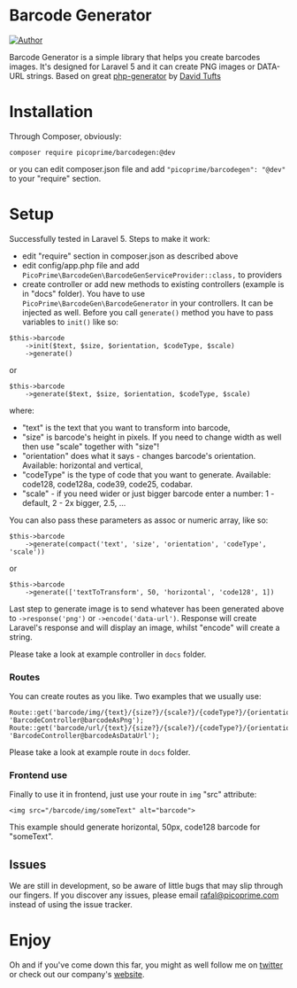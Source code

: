 # Barcode Generator

[![Author](https://secure.gravatar.com/avatar/074618e37f640d13d402830f61092d09?d=identicon&s=50)](https://twitter.com/raffwpp)

Barcode Generator is a simple library that helps you create barcodes images.
It's designed for Laravel 5 and it can create PNG images or DATA-URL strings.
Based on great [php-generator](https://github.com/davidscotttufts/php-barcode) by [David Tufts](https://github.com/davidscotttufts)

# Installation

Through Composer, obviously:

```
composer require picoprime/barcodegen:@dev
```

or you can edit composer.json file and add `"picoprime/barcodegen": "@dev"` to your "require" section.

# Setup

Successfully tested in Laravel 5. Steps to make it work:

* edit "require" section in composer.json as described above
* edit config/app.php file and add `PicoPrime\BarcodeGen\BarcodeGenServiceProvider::class,` to providers
* create controller or add new methods to existing controllers (example is in "docs" folder).
You have to use `PicoPrime\BarcodeGen\BarcodeGenerator` in your controllers. It can be injected as well.
Before you call `generate()` method you have to pass variables to `init()` like so:

```
$this->barcode
    ->init($text, $size, $orientation, $codeType, $scale)
    ->generate()
```

or

```
$this->barcode
    ->generate($text, $size, $orientation, $codeType, $scale)
```

where:

* "text" is the text that you want to transform into barcode,
* "size" is barcode's height in pixels. If you need to change width as well then use "scale" together with "size"!
* "orientation" does what it says - changes barcode's orientation. Available: horizontal and vertical,
* "codeType" is the type of code that you want to generate. Available: code128, code128a, code39, code25, codabar.
* "scale" - if you need wider or just bigger barcode enter a number: 1 - default, 2 - 2x bigger, 2.5, ...

You can also pass these parameters as assoc or numeric array, like so:

```
$this->barcode
    ->generate(compact('text', 'size', 'orientation', 'codeType', 'scale'))
```

or

```
$this->barcode
    ->generate(['textToTransform', 50, 'horizontal', 'code128', 1])
```

Last step to generate image is to send whatever has been generated above to `->response('png')` or `->encode('data-url')`.
Response will create Laravel's response and will display an image, whilst "encode" will create a string.

Please take a look at example controller in `docs` folder.


### Routes

You can create routes as you like. Two examples that we usually use:

```
Route::get('barcode/img/{text}/{size?}/{scale?}/{codeType?}/{orientation?}', 'BarcodeController@barcodeAsPng');
Route::get('barcode/url/{text}/{size?}/{scale?}/{codeType?}/{orientation?}', 'BarcodeController@barcodeAsDataUrl');
```

Please take a look at example route in `docs` folder.


### Frontend use

Finally to use it in frontend, just use your route in `img` "src" attribute:

```
<img src="/barcode/img/someText" alt="barcode">
```

This example should generate horizontal, 50px, code128 barcode for "someText".


## Issues

We are still in development, so be aware of little bugs that may slip through our fingers.
If you discover any issues, please email rafal@picoprime.com instead of using the issue tracker.


# Enjoy

Oh and if you've come down this far, you might as well follow me on [twitter](https://twitter.com/raffwpp)
or check out our company's [website](https://picoprime.com).
